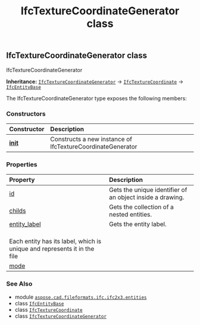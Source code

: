 ﻿---
title: IfcTextureCoordinateGenerator class
second_title: Aspose.CAD for Python via .NET API References
description: 
type: docs
weight: 6090
url: /python-net/aspose.cad.fileformats.ifc.ifc2x3.entities/ifctexturecoordinategenerator/
is_root: false
---

## IfcTextureCoordinateGenerator class

IfcTextureCoordinateGenerator



**Inheritance:** [`IfcTextureCoordinateGenerator`](/cad/python-net/aspose.cad.fileformats.ifc.ifc2x3.entities/ifctexturecoordinategenerator) → 
[`IfcTextureCoordinate`](/cad/python-net/aspose.cad.fileformats.ifc.ifc2x3.entities/ifctexturecoordinate) → 
[`IfcEntityBase`](/cad/python-net/aspose.cad.fileformats.ifc/ifcentitybase)



The IfcTextureCoordinateGenerator type exposes the following members:

### Constructors
| Constructor | Description |
| :- | :- |
| [__init__](/cad/python-net/aspose.cad.fileformats.ifc.ifc2x3.entities/ifctexturecoordinategenerator/__init__/#) | Constructs a new instance of IfcTextureCoordinateGenerator |


### Properties
| Property | Description |
| :- | :- |
| [id](/cad/python-net/aspose.cad.fileformats.ifc.ifc2x3.entities/ifctexturecoordinategenerator/id) | Gets the unique identifier of an object inside a drawing. |
| [childs](/cad/python-net/aspose.cad.fileformats.ifc.ifc2x3.entities/ifctexturecoordinategenerator/childs) | Gets the collection of a nested entities. |
| [entity_label](/cad/python-net/aspose.cad.fileformats.ifc.ifc2x3.entities/ifctexturecoordinategenerator/entity_label) | Gets the entity label.<br/>Each entity has its label, which is unique and represents it in the file |
| [mode](/cad/python-net/aspose.cad.fileformats.ifc.ifc2x3.entities/ifctexturecoordinategenerator/mode) |  |



### See Also
* module [`aspose.cad.fileformats.ifc.ifc2x3.entities`](..)
* class [`IfcEntityBase`](/cad/python-net/aspose.cad.fileformats.ifc/ifcentitybase)
* class [`IfcTextureCoordinate`](/cad/python-net/aspose.cad.fileformats.ifc.ifc2x3.entities/ifctexturecoordinate)
* class [`IfcTextureCoordinateGenerator`](/cad/python-net/aspose.cad.fileformats.ifc.ifc2x3.entities/ifctexturecoordinategenerator)
